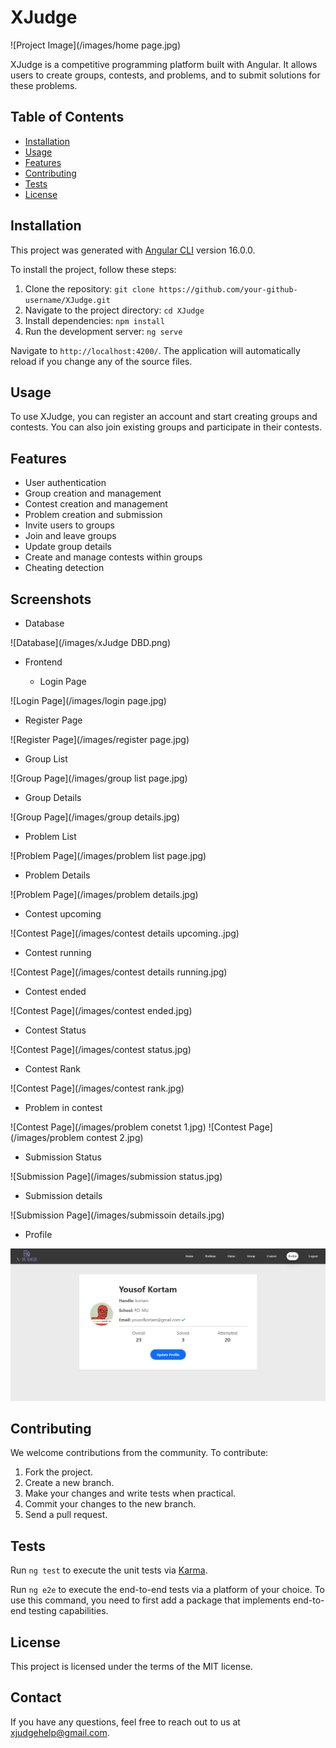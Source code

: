 # XJudge

![Project Image](/images/home page.jpg)

XJudge is a competitive programming platform built with Angular. It allows users to create groups, contests, and problems, and to submit solutions for these problems.

## Table of Contents

- [Installation](#installation)
- [Usage](#usage)
- [Features](#features)
- [Contributing](#contributing)
- [Tests](#tests)
- [License](#license)

## Installation

This project was generated with [Angular CLI](https://github.com/angular/angular-cli) version 16.0.0.

To install the project, follow these steps:

1. Clone the repository: `git clone https://github.com/your-github-username/XJudge.git`
2. Navigate to the project directory: `cd XJudge`
3. Install dependencies: `npm install`
4. Run the development server: `ng serve`

Navigate to `http://localhost:4200/`. The application will automatically reload if you change any of the source files.

## Usage

To use XJudge, you can register an account and start creating groups and contests. You can also join existing groups and participate in their contests.

## Features

- User authentication
- Group creation and management
- Contest creation and management
- Problem creation and submission
- Invite users to groups
- Join and leave groups
- Update group details
- Create and manage contests within groups
- Cheating detection

## Screenshots

- Database

![Database](/images/xJudge DBD.png)

- Frontend

  - Login Page

![Login Page](/images/login page.jpg)

  - Register Page

![Register Page](/images/register page.jpg)

  - Group List

![Group Page](/images/group list page.jpg)

  - Group Details

![Group Page](/images/group details.jpg)

  - Problem List

![Problem Page](/images/problem list page.jpg)

  - Problem Details

![Problem Page](/images/problem details.jpg)

  - Contest upcoming

  ![Contest Page](/images/contest details upcoming..jpg)

  - Contest running

  ![Contest Page](/images/contest details running.jpg)

  - Contest ended

  ![Contest Page](/images/contest ended.jpg)

  - Contest Status

  ![Contest Page](/images/contest status.jpg)

  - Contest Rank

  ![Contest Page](/images/contest rank.jpg)

  - Problem in contest

  ![Contest Page](/images/problem conetst 1.jpg)
  ![Contest Page](/images/problem contest 2.jpg)

  - Submission Status

  ![Submission Page](/images/submission status.jpg)

  - Submission details

  ![Submission Page](/images/submissoin details.jpg)

  - Profile

  ![Problem Page](/images/profile.jpg)

## Contributing

We welcome contributions from the community. To contribute:

1. Fork the project.
2. Create a new branch.
3. Make your changes and write tests when practical.
4. Commit your changes to the new branch.
5. Send a pull request.

## Tests

Run `ng test` to execute the unit tests via [Karma](https://karma-runner.github.io).

Run `ng e2e` to execute the end-to-end tests via a platform of your choice. To use this command, you need to first add a package that implements end-to-end testing capabilities.

## License

This project is licensed under the terms of the MIT license.

## Contact

If you have any questions, feel free to reach out to us at [xjudgehelp@gmail.com](mailto:xjudgehelp@gmail.com).
